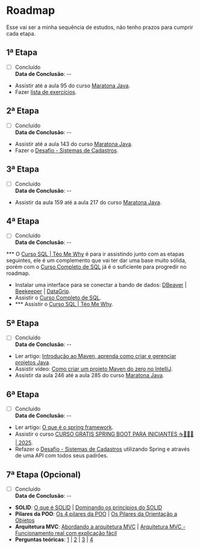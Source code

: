 # Roadmap

Esse vai ser a minha sequência de estudos, não tenho prazos para cumprir cada etapa.

## 1ª Etapa

- [ ] Concluído  
**Data de Conclusão**: --

- Assistir até a aula 95 do curso [Maratona Java](https://www.youtube.com/playlist?list=PL62G310vn6nFIsOCC0H-C2infYgwm8SWW).
- Fazer [lista de exercícios](./exercicios/lista.md).

## 2ª Etapa

- [ ] Concluído  
**Data de Conclusão**: --

- Assistir até a aula 143 do curso [Maratona Java](https://www.youtube.com/playlist?list=PL62G310vn6nFIsOCC0H-C2infYgwm8SWW).
- Fazer o [Desafio - Sistemas de Cadastros](https://github.com/karilho/desafioCadastro).

## 3ª Etapa

- [ ] Concluído  
**Data de Conclusão**: --

- Assistir da aula 159 até a aula 217 do curso [Maratona Java](https://www.youtube.com/playlist?list=PL62G310vn6nFIsOCC0H-C2infYgwm8SWW).

## 4ª Etapa

- [ ] Concluído  
**Data de Conclusão**: --

*** O [Curso SQL | Téo Me Why](https://www.youtube.com/playlist?list=PLvlkVRRKOYFRo651oD0JptVqfQGDvMi3j) é para ir assistindo junto com as etapas seguintes, ele é um complemento que vai ter dar uma base muito sólida, porém com o [Curso Completo de SQL](https://www.youtube.com/watch?v=G7bMwefn8RQ) já é o suficiente para progredir no roadmap.

- Instalar uma interface para se conectar a bando de dados: [DBeaver](https://dbeaver.io/) | [Beekeeper](https://www.beekeeperstudio.io/) | [DataGrip](https://www.jetbrains.com/datagrip/).
- Assistir o [Curso Completo de SQL](https://www.youtube.com/watch?v=G7bMwefn8RQ).
- *** Assistir o [Curso SQL | Téo Me Why](https://www.youtube.com/playlist?list=PLvlkVRRKOYFRo651oD0JptVqfQGDvMi3j).

## 5ª Etapa

- [ ] Concluído  
**Data de Conclusão**: --

- Ler artigo: [Introdução ao Maven, aprenda como criar e gerenciar projetos Java](https://www.treinaweb.com.br/blog/introducao-ao-maven-aprenda-como-criar-e-gerenciar-projetos-java).
- Assistir vídeo: [Como criar um projeto Maven do zero no IntelliJ](https://www.youtube.com/watch?v=L07vZihvviA).
- Assistir da aula 246 até a aula 285 do curso [Maratona Java](https://www.youtube.com/playlist?list=PL62G310vn6nFIsOCC0H-C2infYgwm8SWW).

## 6ª Etapa

- [ ] Concluído  
**Data de Conclusão**: --

- Ler artigo: [O que é o spring framework](https://www.treinaweb.com.br/blog/o-que-e-spring-framework).
- Assistir o curso [CURSO GRATIS SPRING BOOT PARA INICIANTES ☕👩🏻‍💻 | 2025](https://www.youtube.com/watch?v=SqU9v_V32RA).
- Refazer o [Desafio - Sistemas de Cadastros](https://github.com/karilho/desafioCadastro) utilizando Spring e através de uma API com todos seus padrões.

## 7ª Etapa (Opcional)

- [ ] Concluído  
**Data de Conclusão**: --

- **SOLID**: [O que é SOLID](https://medium.com/desenvolvendo-com-paixao/o-que-é-solid-o-guia-completo-para-você-entender-os-5-princípios-da-poo-2b937b3fc530 ) | [Dominando os princípios do SOLID](https://www.youtube.com/watch?v=ZYCABdRwRNk)
- **Pilares da POO**: [Os 4 pilares da POO](https://www.devmedia.com.br/os-4-pilares-da-programacao-orientada-a-objetos/9264) | [Os Pilares da Orientação a Objetos](https://www.youtube.com/watch?v=s1oko_DmbZI)
- **Arquitetura MVC**: [Abordando a arquitetura MVC](http://www.linhadecodigo.com.br/artigo/2367/abordando-a-arquitetura-mvc-e-design-patterns-observer-composite-strategy.aspx) | [Arquitetura MVC - Funcionamento real com explicação fácil](https://www.youtube.com/watch?v=W2PQwpGUZB8)
- **Perguntas teóricas**: [1](https://www.turing.com/pt/interview-questions/java) | [2](https://www.geeksforgeeks.org/java-interview-questions) | [3](https://codegym.cc/pt/groups/posts/pt.78.as-21-principais-perguntas-da-entrevista-sobre-java) | [4](https://www.guru99.com/pt/java-interview-questions-answers.html)
